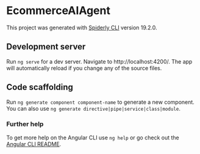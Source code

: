 # EcommerceAIAgent
This project was generated with [Spiderly CLI](https://github.com/filiptrivan/spiderly/tree/main/Spiderly.CLI) version 19.2.0.

## Development server
Run `ng serve` for a dev server. Navigate to http://localhost:4200/. The app will automatically reload if you change any of the source files.

## Code scaffolding
Run `ng generate component component-name` to generate a new component. You can also use `ng generate directive|pipe|service|class|module`.

### Further help
To get more help on the Angular CLI use `ng help` or go check out the [Angular CLI README](https://github.com/angular/angular-cli/blob/main/README.md).
